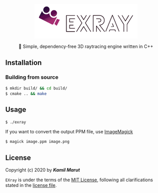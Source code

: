 <p align="center">
    <img src="docs/logo_transparent.png" width="324">
    <p align="center">🎥 Simple, dependency-free 3D raytracing engine written in C++</P>
</p>


## Installation

### Building from source

```bash
$ mkdir build/ && cd build/
$ cmake .. && make
```

## Usage

```bash
$ ./exray
```

If you want to convert the output PPM file, use [ImageMagick](https://imagemagick.org/index.php)
```bash
$ magick image.ppm image.png
```

## License

Copyright (c) 2020 by ***Kamil Marut***

`EXray` is under the terms of the [MIT License](https://www.tldrlegal.com/l/mit), following all clarifications stated in the [license file](LICENSE).